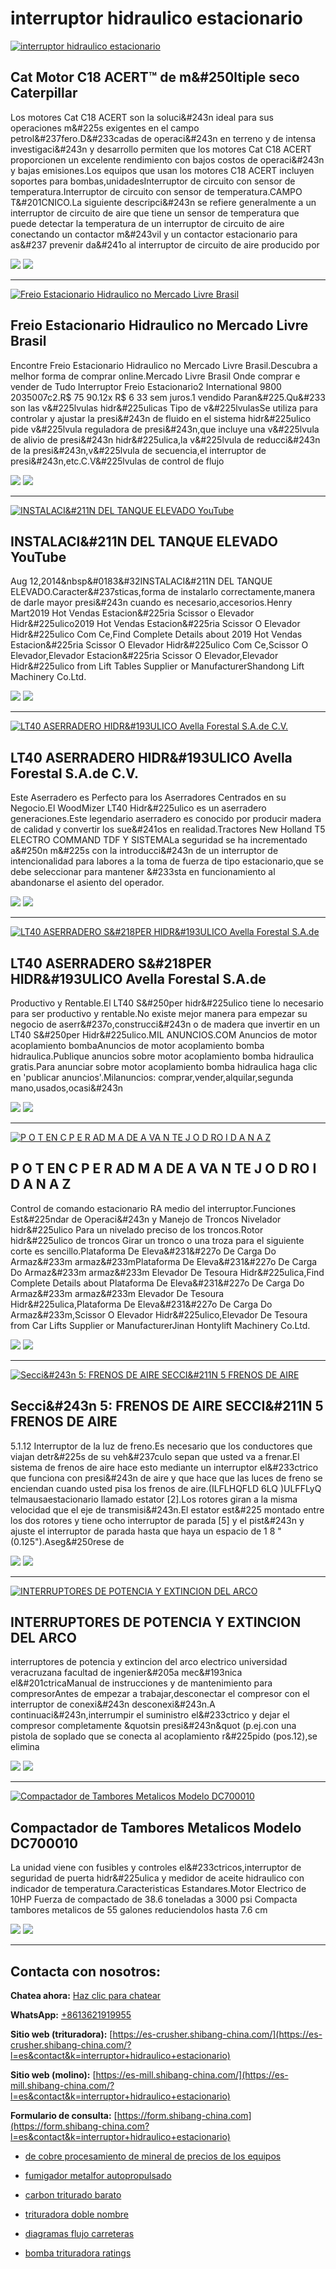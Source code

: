 # interruptor hidraulico estacionario

<a href="https://swt.shibang-china.com/?l=es&img&k=interruptor+hidraulico+estacionario" target="_blank">![interruptor hidraulico estacionario](http://static.shibang-china.com/all-800x300/286.jpg)</a>

## Cat Motor C18 ACERT™ de m&#250ltiple seco Caterpillar
Los motores Cat C18 ACERT son la soluci&#243n ideal para sus operaciones m&#225s exigentes en el campo petrol&#237fero.D&#233cadas de operaci&#243n en terreno y de intensa investigaci&#243n y desarrollo permiten que los motores Cat C18 ACERT proporcionen un excelente rendimiento con bajos costos de operaci&#243n y bajas emisiones.Los equipos que usan los motores C18 ACERT incluyen soportes para bombas,unidadesInterruptor de circuito con sensor de temperatura.Interruptor de circuito con sensor de temperatura.CAMPO T&#201CNICO.La siguiente descripci&#243n se refiere generalmente a un interruptor de circuito de aire que tiene un sensor de temperatura que puede detectar la temperatura de un interruptor de circuito de aire conectando un contactor m&#243vil y un contactor estacionario para as&#237 prevenir da&#241o al interruptor de circuito de aire producido por


<a href="https://whatsapp.shibangsoft.com/WhatsApp.php" target="_blank" title="WhatsApp">![](http://static.shibang-china.com/icon/whatsapp.png)</a> <a href="https://swt.shibang-china.com/?l=es&icon&k=interruptor+hidraulico+estacionario" target="_blank">![](http://static.shibang-china.com/icon/chat-es.png)</a>

---

<a href="https://swt.shibang-china.com/?l=es&img&k=interruptor+hidraulico+estacionario" target="_blank">![Freio Estacionario Hidraulico no Mercado Livre Brasil](http://static.shibang-china.com/all-800x300/974.jpg)</a>

## Freio Estacionario Hidraulico no Mercado Livre Brasil
Encontre Freio Estacionario Hidraulico no Mercado Livre Brasil.Descubra a melhor forma de comprar online.Mercado Livre Brasil Onde comprar e vender de Tudo Interruptor Freio Estacionario2 International 9800 2035007c2.R$ 75 90.12x R$ 6 33 sem juros.1 vendido Paran&#225.Qu&#233 son las v&#225lvulas hidr&#225ulicas Tipo de v&#225lvulasSe utiliza para controlar y ajustar la presi&#243n de fluido en el sistema hidr&#225ulico pide v&#225lvula reguladora de presi&#243n,que incluye una v&#225lvula de alivio de presi&#243n hidr&#225ulica,la v&#225lvula de reducci&#243n de la presi&#243n,v&#225lvula de secuencia,el interruptor de presi&#243n,etc.C.V&#225lvulas de control de flujo


<a href="https://whatsapp.shibangsoft.com/WhatsApp.php" target="_blank" title="WhatsApp">![](http://static.shibang-china.com/icon/whatsapp.png)</a> <a href="https://swt.shibang-china.com/?l=es&icon&k=interruptor+hidraulico+estacionario" target="_blank">![](http://static.shibang-china.com/icon/chat-es.png)</a>

---

<a href="https://swt.shibang-china.com/?l=es&img&k=interruptor+hidraulico+estacionario" target="_blank">![INSTALACI&#211N DEL TANQUE ELEVADO YouTube](http://static.shibang-china.com/all-800x300/189.jpg)</a>

## INSTALACI&#211N DEL TANQUE ELEVADO YouTube
Aug 12,2014&nbsp&#0183&#32INSTALACI&#211N DEL TANQUE ELEVADO.Caracter&#237sticas,forma de instalarlo correctamente,manera de darle mayor presi&#243n cuando es necesario,accesorios.Henry Mart2019 Hot Vendas Estacion&#225ria Scissor o Elevador Hidr&#225ulico2019 Hot Vendas Estacion&#225ria Scissor O Elevador Hidr&#225ulico Com Ce,Find Complete Details about 2019 Hot Vendas Estacion&#225ria Scissor O Elevador Hidr&#225ulico Com Ce,Scissor O Elevador,Elevador Estacion&#225ria Scissor O Elevador,Elevador Hidr&#225ulico from Lift Tables Supplier or ManufacturerShandong Lift Machinery Co.Ltd.


<a href="https://whatsapp.shibangsoft.com/WhatsApp.php" target="_blank" title="WhatsApp">![](http://static.shibang-china.com/icon/whatsapp.png)</a> <a href="https://swt.shibang-china.com/?l=es&icon&k=interruptor+hidraulico+estacionario" target="_blank">![](http://static.shibang-china.com/icon/chat-es.png)</a>

---

<a href="https://swt.shibang-china.com/?l=es&img&k=interruptor+hidraulico+estacionario" target="_blank">![LT40 ASERRADERO HIDR&#193ULICO Avella Forestal S.A.de C.V.](http://static.shibang-china.com/all-800x300/81.jpg)</a>

## LT40 ASERRADERO HIDR&#193ULICO Avella Forestal S.A.de C.V.
Este Aserradero es Perfecto para los Aserradores Centrados en su Negocio.El WoodMizer LT40 Hidr&#225ulico es un aserradero generaciones.Este legendario aserradero es conocido por producir madera de calidad y convertir los sue&#241os en realidad.Tractores New Holland T5 ELECTRO COMMAND TDF Y SISTEMALa seguridad se ha incrementado a&#250n m&#225s con la introducci&#243n de un interruptor de intencionalidad para labores a la toma de fuerza de tipo estacionario,que se debe seleccionar para mantener &#233sta en funcionamiento al abandonarse el asiento del operador.


<a href="https://whatsapp.shibangsoft.com/WhatsApp.php" target="_blank" title="WhatsApp">![](http://static.shibang-china.com/icon/whatsapp.png)</a> <a href="https://swt.shibang-china.com/?l=es&icon&k=interruptor+hidraulico+estacionario" target="_blank">![](http://static.shibang-china.com/icon/chat-es.png)</a>

---

<a href="https://swt.shibang-china.com/?l=es&img&k=interruptor+hidraulico+estacionario" target="_blank">![LT40 ASERRADERO S&#218PER HIDR&#193ULICO Avella Forestal S.A.de](http://static.shibang-china.com/all-800x300/550.jpg)</a>

## LT40 ASERRADERO S&#218PER HIDR&#193ULICO Avella Forestal S.A.de
Productivo y Rentable.El LT40 S&#250per hidr&#225ulico tiene lo necesario para ser productivo y rentable.No existe mejor manera para empezar su negocio de aserr&#237o,construcci&#243n o de madera que invertir en un LT40 S&#250per Hidr&#225ulico.MIL ANUNCIOS.COM Anuncios de motor acoplamiento bombaAnuncios de motor acoplamiento bomba hidraulica.Publique anuncios sobre motor acoplamiento bomba hidraulica gratis.Para anunciar sobre motor acoplamiento bomba hidraulica haga clic en 'publicar anuncios'.Milanuncios: comprar,vender,alquilar,segunda mano,usados,ocasi&#243n


<a href="https://whatsapp.shibangsoft.com/WhatsApp.php" target="_blank" title="WhatsApp">![](http://static.shibang-china.com/icon/whatsapp.png)</a> <a href="https://swt.shibang-china.com/?l=es&icon&k=interruptor+hidraulico+estacionario" target="_blank">![](http://static.shibang-china.com/icon/chat-es.png)</a>

---

<a href="https://swt.shibang-china.com/?l=es&img&k=interruptor+hidraulico+estacionario" target="_blank">![P O T EN C P E R AD M A DE A VA N TE J O D RO I D A N A Z](http://static.shibang-china.com/all-800x300/410.jpg)</a>

## P O T EN C P E R AD M A DE A VA N TE J O D RO I D A N A Z
Control de comando estacionario RA medio del interruptor.Funciones Est&#225ndar de Operaci&#243n y Manejo de Troncos Nivelador hidr&#225ulico Para un nivelado preciso de los troncos.Rotor hidr&#225ulico de troncos Girar un tronco o una troza para el siguiente corte es sencillo.Plataforma De Eleva&#231&#227o De Carga Do Armaz&#233m armaz&#233mPlataforma De Eleva&#231&#227o De Carga Do Armaz&#233m armaz&#233m Elevador De Tesoura Hidr&#225ulica,Find Complete Details about Plataforma De Eleva&#231&#227o De Carga Do Armaz&#233m armaz&#233m Elevador De Tesoura Hidr&#225ulica,Plataforma De Eleva&#231&#227o De Carga Do Armaz&#233m,Scissor O Elevador Hidr&#225ulico,Elevador De Tesoura from Car Lifts Supplier or ManufacturerJinan Hontylift Machinery Co.Ltd.


<a href="https://whatsapp.shibangsoft.com/WhatsApp.php" target="_blank" title="WhatsApp">![](http://static.shibang-china.com/icon/whatsapp.png)</a> <a href="https://swt.shibang-china.com/?l=es&icon&k=interruptor+hidraulico+estacionario" target="_blank">![](http://static.shibang-china.com/icon/chat-es.png)</a>

---

<a href="https://swt.shibang-china.com/?l=es&img&k=interruptor+hidraulico+estacionario" target="_blank">![Secci&#243n 5: FRENOS DE AIRE SECCI&#211N 5 FRENOS DE AIRE](http://static.shibang-china.com/all-800x300/1392.jpg)</a>

## Secci&#243n 5: FRENOS DE AIRE SECCI&#211N 5 FRENOS DE AIRE
5.1.12 Interruptor de la luz de freno.Es necesario que los conductores que viajan detr&#225s de su veh&#237culo sepan que usted va a frenar.El sistema de frenos de aire hace esto mediante un interruptor el&#233ctrico que funciona con presi&#243n de aire y que hace que las luces de freno se enciendan cuando usted pisa los frenos de aire.(ILFLHQFLD 6LQ )ULFFLyQ telmausaestacionario llamado estator [2].Los rotores giran a la misma velocidad que el eje de transmisi&#243n.El estator est&#225 montado entre los dos rotores y tiene ocho interruptor de parada [5] y el pist&#243n y ajuste el interruptor de parada hasta que haya un espacio de 1 8 " (0.125").Aseg&#250rese de


<a href="https://whatsapp.shibangsoft.com/WhatsApp.php" target="_blank" title="WhatsApp">![](http://static.shibang-china.com/icon/whatsapp.png)</a> <a href="https://swt.shibang-china.com/?l=es&icon&k=interruptor+hidraulico+estacionario" target="_blank">![](http://static.shibang-china.com/icon/chat-es.png)</a>

---

<a href="https://swt.shibang-china.com/?l=es&img&k=interruptor+hidraulico+estacionario" target="_blank">![INTERRUPTORES DE POTENCIA Y EXTINCION DEL ARCO](http://static.shibang-china.com/all-800x300/412.jpg)</a>

## INTERRUPTORES DE POTENCIA Y EXTINCION DEL ARCO
interruptores de potencia y extincion del arco electrico universidad veracruzana facultad de ingenier&#205a mec&#193nica el&#201ctricaManual de instrucciones y de mantenimiento para compresorAntes de empezar a trabajar,desconectar el compresor con el interruptor de conexi&#243n desconexi&#243n.A continuaci&#243n,interrumpir el suministro el&#233ctrico y dejar el compresor completamente &quotsin presi&#243n&quot (p.ej.con una pistola de soplado que se conecta al acoplamiento r&#225pido (pos.12),se elimina


<a href="https://whatsapp.shibangsoft.com/WhatsApp.php" target="_blank" title="WhatsApp">![](http://static.shibang-china.com/icon/whatsapp.png)</a> <a href="https://swt.shibang-china.com/?l=es&icon&k=interruptor+hidraulico+estacionario" target="_blank">![](http://static.shibang-china.com/icon/chat-es.png)</a>

---

<a href="https://swt.shibang-china.com/?l=es&img&k=interruptor+hidraulico+estacionario" target="_blank">![Compactador de Tambores Metalicos Modelo DC700010](http://static.shibang-china.com/all-800x300/786.jpg)</a>

## Compactador de Tambores Metalicos Modelo DC700010
La unidad viene con fusibles y controles el&#233ctricos,interruptor de seguridad de puerta hidr&#225ulica y medidor de aceite hidraulico con indicador de temperatura.Caracteristicas Estandares.Motor Electrico de 10HP Fuerza de compactado de 38.6 toneladas a 3000 psi Compacta tambores metalicos de 55 galones reduciendolos hasta 7.6 cm

<a href="https://whatsapp.shibangsoft.com/WhatsApp.php" target="_blank" title="WhatsApp">![](http://static.shibang-china.com/icon/whatsapp.png)</a> <a href="https://swt.shibang-china.com/?l=es&icon&k=interruptor+hidraulico+estacionario" target="_blank">![](http://static.shibang-china.com/icon/chat-es.png)</a>

---
## Contacta con nosotros:

**Chatea ahora:** [Haz clic para chatear](https://swt.shibang-china.com?l=es&contact&k=interruptor+hidraulico+estacionario)

**WhatsApp:**  [+8613621919955](https://whatsapp.shibangsoft.com/WhatsApp.php)

**Sitio web (trituradora):** [https://es-crusher.shibang-china.com/](https://es-crusher.shibang-china.com/?l=es&contact&k=interruptor+hidraulico+estacionario)

**Sitio web (molino):** [https://es-mill.shibang-china.com/](https://es-mill.shibang-china.com/?l=es&contact&k=interruptor+hidraulico+estacionario)

**Formulario de consulta:** [https://form.shibang-china.com](https://form.shibang-china.com?l=es&contact&k=interruptor+hidraulico+estacionario)

* [de cobre procesamiento de mineral de precios de los equipos](../72/de%20cobre%20procesamiento%20de%20mineral%20de%20precios%20de%20los%20equipos.md)

* [fumigador metalfor autopropulsado](../73/fumigador%20metalfor%20autopropulsado.md)

* [carbon triturado barato](../74/carbon%20triturado%20barato.md)

* [trituradora doble nombre](../74/trituradora%20doble%20nombre.md)

* [diagramas flujo carreteras](../71/diagramas%20flujo%20carreteras.md)

* [bomba trituradora ratings](../78/bomba%20trituradora%20ratings.md)